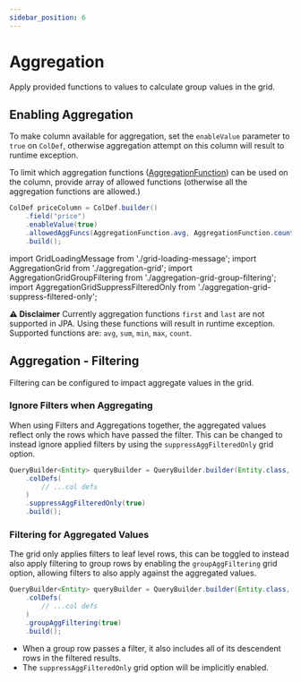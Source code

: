 ```yaml
---
sidebar_position: 6
---
```


# Aggregation
Apply provided functions to values to calculate group values in the grid.

## Enabling Aggregation
To make column available for aggregation, set the `enableValue` parameter to `true` on `ColDef`,
otherwise aggregation attempt on this column will result to runtime exception.

To limit which aggregation functions ([AggregationFunction](https://github.com/smolcan/ag-grid-jpa-adapter/blob/main/src/main/java/io/github/smolcan/aggrid/jpa/adapter/request/AggregationFunction.java)) 
can be used on the column, provide array of allowed functions (otherwise all the aggregation functions are allowed.)

```java
ColDef priceColumn = ColDef.builder()
    .field("price")
    .enableValue(true)
    .allowedAggFuncs(AggregationFunction.avg, AggregationFunction.count)
    .build();
```

import GridLoadingMessage from './grid-loading-message';
import AggregationGrid from './aggregation-grid';
import AggregationGridGroupFiltering from './aggregation-grid-group-filtering';
import AggregationGridSuppressFilteredOnly from './aggregation-grid-suppress-filtered-only';

<GridLoadingMessage>
    <AggregationGrid></AggregationGrid>
</GridLoadingMessage>


**⚠️ Disclaimer**
Currently aggregation functions `first` and `last` are not supported in JPA. Using these functions will result in runtime exception.
Supported functions are: `avg`, `sum`, `min`, `max`, `count`.

## Aggregation - Filtering
Filtering can be configured to impact aggregate values in the grid.

### Ignore Filters when Aggregating
When using Filters and Aggregations together, the aggregated values reflect only the rows which have passed the filter. 
This can be changed to instead ignore applied filters by using the `suppressAggFilteredOnly` grid option.

```java
QueryBuilder<Entity> queryBuilder = QueryBuilder.builder(Entity.class, entityManager)
    .colDefs(
        // ...col defs
    )
    .suppressAggFilteredOnly(true)
    .build();
```

<GridLoadingMessage>
    <AggregationGridSuppressFilteredOnly></AggregationGridSuppressFilteredOnly>
</GridLoadingMessage>

### Filtering for Aggregated Values
The grid only applies filters to leaf level rows, this can be toggled to instead also apply filtering to group rows by enabling the `groupAggFiltering` grid option, 
allowing filters to also apply against the aggregated values.

```java
QueryBuilder<Entity> queryBuilder = QueryBuilder.builder(Entity.class, entityManager)
    .colDefs(
        // ...col defs
    )
    .groupAggFiltering(true)
    .build();
```

- When a group row passes a filter, it also includes all of its descendent rows in the filtered results.
- The `suppressAggFilteredOnly` grid option will be implicitly enabled.

<GridLoadingMessage>
    <AggregationGridGroupFiltering></AggregationGridGroupFiltering>
</GridLoadingMessage>
